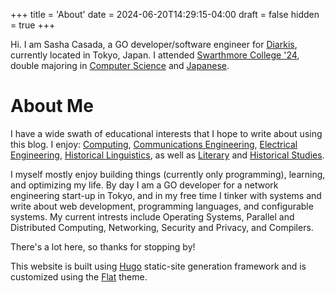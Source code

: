+++
title = 'About'
date = 2024-06-20T14:29:15-04:00
draft = false
hidden = true
+++

Hi. I am Sasha Casada, a GO developer/software engineer for [Diarkis](https://diarkis.io/), currently located in Tokyo, Japan. I attended [Swarthmore College '24](https://www.swarthmore.edu/), double majoring in [Computer Science](https://www.swarthmore.edu/computer-science) and [Japanese](https://www.swarthmore.edu/japanese).

# About Me

I have a wide swath of educational interests that I hope to write about using this blog. I enjoy: [Computing](/tags/computing), [Communications Engineering](/tags/engineering), [Electrical Engineering](/tags/engineering), [Historical Linguistics](/tags/historical-linguistics), as well as [Literary](/tags/literature) and [Historical Studies](/tags/history).

I myself mostly enjoy building things (currently only programming), learning, and optimizing my life. By day I am a GO developer for a network engineering start-up in Tokyo, and in my free time I tinker with systems and write about web development, programming languages, and configurable systems. My current intrests include Operating Systems, Parallel and Distributed Computing, Networking, Security and Privacy, and Compilers.

There's a lot here, so thanks for stopping by!

This website is built using [Hugo](https://gohugo.io/) static-site generation framework and is customized using the [Flat](https://themes.gohugo.io/themes/hugo-theme-flat/) theme.
